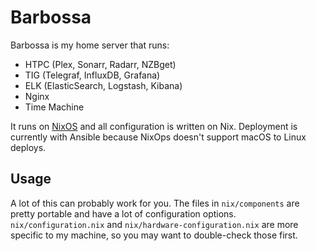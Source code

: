 # Barbossa

Barbossa is my home server that runs:

- HTPC (Plex, Sonarr, Radarr, NZBget)
- TIG (Telegraf, InfluxDB, Grafana)
- ELK (ElasticSearch, Logstash, Kibana)
- Nginx
- Time Machine

It runs on [NixOS](//nixos.org/) and all configuration is written on Nix. Deployment is currently with Ansible because NixOps doesn't support macOS to Linux deploys.

## Usage

A lot of this can probably work for you. The files in `nix/components` are pretty portable and have a lot of configuration options. `nix/configuration.nix` and `nix/hardware-configuration.nix` are more specific to my machine, so you may want to double-check those first.
